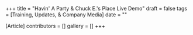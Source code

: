 +++
title = "Havin' A Party & Chuck E.'s Place Live Demo"
draft = false
tags = [Training, Updates, & Company Media]
date = ""

[Article]
contributors = []
gallery = []
+++